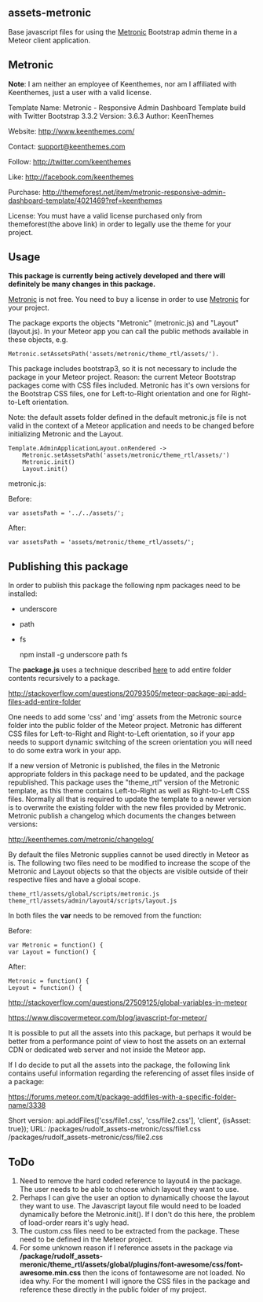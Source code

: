 ## assets-metronic

Base javascript files for using the [Metronic](http://keenthemes.com/metronic/) Bootstrap admin theme in a Meteor client application.

## Metronic

**Note**: I am neither an employee of Keenthemes, nor am I affiliated with Keenthemes, just a user with a valid license.

Template Name: 	Metronic - Responsive Admin Dashboard Template build with Twitter Bootstrap 3.3.2
Version: 		3.6.3
Author: 		KeenThemes

Website: 		http://www.keenthemes.com/

Contact: 		support@keenthemes.com

Follow: 		http://twitter.com/keenthemes

Like: 			http://facebook.com/keenthemes

Purchase: 		http://themeforest.net/item/metronic-responsive-admin-dashboard-template/4021469?ref=keenthemes

License: 		You must have a valid license purchased only from themeforest(the above link) in order to legally use the theme for your project.

## Usage

**This package is currently being actively developed and there will definitely be many changes in this package.**

[Metronic](http://keenthemes.com/metronic/) is not free. You need to buy a license in order to use [Metronic](http://keenthemes.com/metronic/) for your project. 

The package exports the objects "Metronic" (metronic.js) and "Layout" (layout.js). In your Meteor app you can call the public methods available in these objects, e.g.

    Metronic.setAssetsPath('assets/metronic/theme_rtl/assets/').

This package includes bootstrap3, so it is not necessary to include the package in your Meteor project. Reason: the current Meteor Bootstrap packages come with CSS files included. Metronic has it's own versions for the Bootstrap CSS files, one for Left-to-Right orientation and one for Right-to-Left orientation.

Note: the default assets folder defined in the default metronic.js file is not valid in the context of a Meteor application and needs to be changed before initializing Metronic and the Layout.

    Template.AdminApplicationLayout.onRendered ->
        Metronic.setAssetsPath('assets/metronic/theme_rtl/assets/')
        Metronic.init()
        Layout.init()


metronic.js:

Before:

    var assetsPath = '../../assets/';
    
After:

    var assetsPath = 'assets/metronic/theme_rtl/assets/';

## Publishing this package

In order to publish this package the following npm packages need to be installed:

 - underscore
 - path
 - fs


    npm install -g underscore path fs

The **package.js** uses a technique described [here](http://stackoverflow.com/questions/20793505/meteor-package-api-add-files-add-entire-folder) to add entire folder contents recursively to a package.

http://stackoverflow.com/questions/20793505/meteor-package-api-add-files-add-entire-folder

One needs to add some 'css' and 'img' assets from the Metronic source folder into the public folder of the Meteor project. Metronic has different CSS files for Left-to-Right and Right-to-Left orientation, so if your app needs to support dynamic switching of the screen orientation you will need to do some extra work in your app.

If a new version of Metronic is published, the files in the Metronic appropriate folders in this package need to be updated, and the package republished. This package uses the "theme_rtl" version of the Metronic template, as this theme contains Left-to-Right as well as Right-to-Left CSS files. Normally all that is required to update the template to a newer version is to overwrite the existing folder with the new files provided by Metronic. Metronic publish a changelog which documents the changes between versions:

http://keenthemes.com/metronic/changelog/

By default the files Metronic supplies cannot be used directly in Meteor as is. The following two files need to be modified to increase the scope of the Metronic and Layout objects so that the objects are visible outside of their respective files and have a global scope.

    theme_rtl/assets/global/scripts/metronic.js
    theme_rtl/assets/admin/layout4/scripts/layout.js
    
In both files the **var** needs to be removed from the function: 

Before:

    var Metronic = function() {
    var Layout = function() {
  
After:

    Metronic = function() {
    Leyout = function() {
  
http://stackoverflow.com/questions/27509125/global-variables-in-meteor

https://www.discovermeteor.com/blog/javascript-for-meteor/

It is possible to put all the assets into this package, but perhaps it would be better from a performance point of view to host the assets on an external CDN or dedicated web server and not inside the Meteor app.

If I do decide to put all the assets into the package, the following link contains useful information regarding the referencing of asset files inside of a package:

https://forums.meteor.com/t/package-addfiles-with-a-specific-folder-name/3338

Short version:
api.addFiles(['css/file1.css', 'css/file2.css'], 'client', {isAsset: true});
URL:
/packages/rudolf_assets-metronic/css/file1.css
/packages/rudolf_assets-metronic/css/file2.css

## ToDo
1. Need to remove the hard coded reference to layout4 in the package. The user needs to be able to choose which layout they want to use.
2. Perhaps I can give the user an option to dynamically choose the layout they want to use. The Javascript layout file would need to be loaded dynamically before the Metronic.init(). If I don't do this here, the problem of load-order rears it's ugly head.
3. The custom.css files need to be extracted from the package. These need to be defined in the Meteor project.
4. For some unknown reason if I reference assets in the package via **/package/rudolf_assets-meronic/theme_rtl/assets/global/plugins/font-awesome/css/font-awesome.min.css** then the icons of fontawesome are not loaded. No idea why. For the moment I will ignore the CSS files in the package and reference these directly in the public folder of my project.
